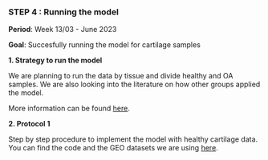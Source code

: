 ### STEP 4 : Running the model

**Period**: Week 13/03 - June 2023

**Goal**: Succesfully running the model for cartilage samples


**1. Strategy to run the model**

We are planning to run the data by tissue and divide healthy and OA samples.
We are also looking into the literature on how other groups applied the model.

More information can be found [here](https://github.com/ssaafi/OA_GWAS/blob/main/step_4/strategy.md).

**2. Protocol 1**

Step by step procedure to implement the model with healthy cartilage data.
You can find the code and the GEO datasets we are using [here](https://github.com/ssaafi/OA_GWAS/blob/main/step_4/Protocol_1.md).
